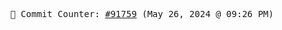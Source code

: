 <p align="center">
    <samp>
        📮 Commit Counter: <a href="https://github.com/Javascript-void0/Javascript-void0/commits/main">#91759</a> (May 26, 2024 @ 09:26 PM)
    </samp>
</p>